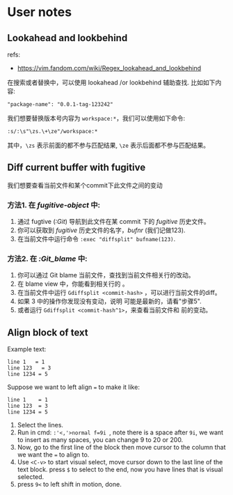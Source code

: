 # User notes

## Lookahead and lookbehind

refs:

- https://vim.fandom.com/wiki/Regex_lookahead_and_lookbehind

在搜索或者替换中，可以使用 lookahead /or lookbehind 辅助查找.
比如如下内容:

`"package-name": "0.0.1-tag-123242"`

我们想要替换版本号内容为 `workspace:*`，我们可以使用如下命令:

`:s/:\s"\zs.\+\ze"/workspace:*`

其中，`\zs` 表示前面的都不参与匹配结果, `\ze` 表示后面都不参与匹配结果。

## Diff current buffer with fugitive

我们想要查看当前文件和某个commit下此文件之间的变动

### 方法1. 在 _fugitive-object_ 中:

1.  通过 fugtive (_:Git_) 导航到此文件在某 commit 下的 _fugitive_ 历史文件。
2.  你可以获取到 _fugitive_ 历史文件的名字，_bufnr_ (我们记做123).
3.  在当前文件中运行命令 `:exec "diffsplit" bufname(123)`.

### 方法2. 在 _:Git_blame_ 中:

1.  你可以通过 Git blame 当前文件，查找到当前文件相关行的改动。
2.  在 blame view 中，你能看到相关行的 <commit-hash>。
3.  在当前文件中运行 `Gdiffsplit <commit-hash>` ，可以进行当前文件的diff。
4.  如果 3 中的操作你发现没有变动，说明 <commit-hash> 可能是最新的，请看"步骤5".
5.  或者运行 `Gdiffsplit <commit-hash^1>`，来查看当前文件和 <commit-hash> 前的变动。

## Align block of text

Example text:

```
line 1   = 1
line 123   = 3
line 1234 = 5
```

Suppose we want to left align `=` to make it like:

```
line 1    = 1
line 123  = 3
line 1234 = 5
```

1. Select the lines.
2. Run in cmd: `:'<,'>normal f=9i `, note there is a space after `9i`, we want
   to insert as many spaces, you can change 9 to 20 or 200.
3. Now, go to the first line of the block then move cursor to the column that we
   want the `=` to align to.
4. Use `<C-v>` to start visual select, move cursor down to the last line of the
   text block. press `$` to select to the end, now you have lines that is visual
   selected.
5. press `9<` to left shift in motion, done.
